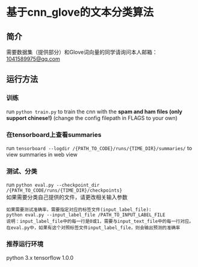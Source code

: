 # 基于cnn_glove的文本分类算法

## 简介
需要数据集（提供部分）和Glove词向量的同学请询问本人邮箱：1041589975@qq.com


## 运行方法

### 训练
run `python train.py` to train the cnn with the <strong>spam and ham files (only support chinese!)</strong> (change the config filepath in FLAGS to your own)

### 在tensorboard上查看summaries
run `tensorboard --logdir /{PATH_TO_CODE}/runs/{TIME_DIR}/summaries/` to view summaries in web view

### 测试、分类
run `python eval.py --checkpoint_dir /{PATH_TO_CODE/runs/{TIME_DIR}/checkpoints}`<br/>
如果需要分类自己提供的文件，请更改相关输入参数

    如果需要测试准确率，需要指定对应的标签文件(input_label_file):
    python eval.py --input_label_file /PATH_TO_INPUT_LABEL_FILE
    说明：input_label_file中的每一行是0或1，需要与input_text_file中的每一行对应。
    在eval.py中，如果有这个对照标签文件input_label_file，则会输出预测的准确率

### 推荐运行环境
python 3.x
tensorflow 1.0.0  



